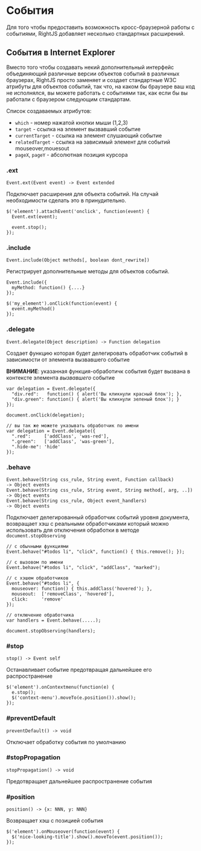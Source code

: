 # События

Для того чтобы предоставить возможность кросс-браузерной работы с событиями,
RightJS добавляет несколько стандартных расширений.


## События в Internet Explorer

Вместо того чтобы создавать некий дополнительный интерфейс объединяющий
различные версии объектов событий в различных браузерах, RightJS просто
заменяет и создает стандартные W3C атрибуты для объектов событий, так что,
на каком бы браузере ваш код не исполнялся, вы можете работать с событиями
так, как если бы вы работали с браузером следующим стандартам.

Список создаваемых атрибутов:

* `which` - номер нажатой кнопки мыши (1,2,3)
* `target` - ссылка на элемент вызвавший событие
* `currentTarget` - ссылка на элемент слушающий событие
* `relatedTarget` - ссылка на зависимый элемент для событий mouseover,mouesout
* `pageX`, `pageY` - абсолютная позиция курсора
 
### .ext

    Event.ext(Event event) -> Event extended

Подключает расширения для объекта событий. На случай необходимости сделать это
в принудительно.
  
    $('element').attachEvent('onclick', function(event) {
      Event.ext(event);
      
      event.stop();
    });

    
### .include

    Event.include(Object methods[, boolean dont_rewrite])

Регистрирует дополнительные методы для объектов событий.

    Event.include({
      myMethod: function() {....}
    });

    $('my_element').onClick(function(event) {
      event.myMethod()
    });


### .delegate

    Event.delegate(Object description) -> Function delegation

Создает функцию которая будет делегировать обработчик событий
в зависимости от элемента вызвавшего событие

__ВНИМАНИЕ__: указанная функция-обработичк события будет вызвана
в контексте элемента _вызвавшего_ событие

    var delegation = Event.delegate({
      "div.red":   function() { alert('Вы кликнули красный блок'); },
      "div.green": function() { alert('Вы кликнули зеленый блок'); }
    });
    
    document.onClick(delegation);
    
    // вы так же можете указывать обработчик по имени
    var delegation = Event.delegate({
      ".red":     ['addClass', 'was-red'],
      ".green":   ['addClass', 'was-green'],
      ".hide-me": 'hide'
    });


### .behave

    Event.behave(String css_rule, String event, Function callback)        -> Object events
    Event.behave(String css_rule, String event, String method[, arg, ..]) -> Object events
    Event.behave(String css_rule, Object event_handlers)                  -> Object events

Подключает делегированный обработчик событий уровня документа, возвращает
хэш с реальными обработчиками который можно использовать для отключения
обработки в методе `document.stopObserving`

    // с обычными функциями
    Event.behave("#todos li", "click", function() { this.remove(); });
    
    // с вызовом по имени
    Event.behave("#todos li", "click", "addClass", "marked");
    
    // с хэшем обработчиков
    Event.behave("#todos li", {
      mouseover: function() { this.addClass('hovered'); },
      mouseout:  ['removeClass', 'hovered'],
      click:     'remove'
    });
    
    // отключение обработчика
    var handlers = Event.behave(.....);
    
    document.stopObserving(handlers);


### #stop

    stop() -> Event self

Останавливает событие предотвращая дальнейшее его распространение

    $('element').onContextmenu(function(e) {
      e.stop();
      $('context-menu').moveTo(e.position()).show();
    });


### #preventDefault

    preventDefault() -> void

Отключает обработку события по умолчанию
  

### #stopPropagation

    stopPropagation() -> void

Предотвращает дальнейшее распространение события


### #position

    position() -> {x: NNN, y: NNN}

Возвращает хэш с позицией события

    $('element').onMouseover(function(event) {
      $('nice-looking-title').show().moveTo(event.position());
    });


